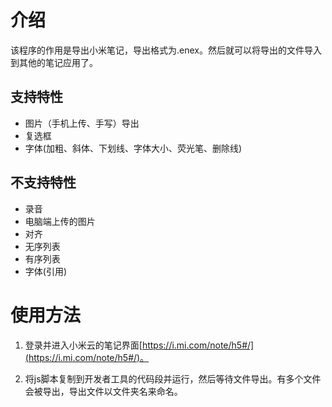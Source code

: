 # 介绍
该程序的作用是导出小米笔记，导出格式为.enex。然后就可以将导出的文件导入到其他的笔记应用了。

## 支持特性
* 图片（手机上传、手写）导出
* 复选框
* 字体(加粗、斜体、下划线、字体大小、荧光笔、删除线)

## 不支持特性
* 录音
* 电脑端上传的图片
* 对齐
* 无序列表
* 有序列表
* 字体(引用)



# 使用方法
1. 登录并进入小米云的笔记界面[https://i.mi.com/note/h5#/](https://i.mi.com/note/h5#/)。

2. 将js脚本复制到开发者工具的代码段并运行，然后等待文件导出。有多个文件会被导出，导出文件以文件夹名来命名。

